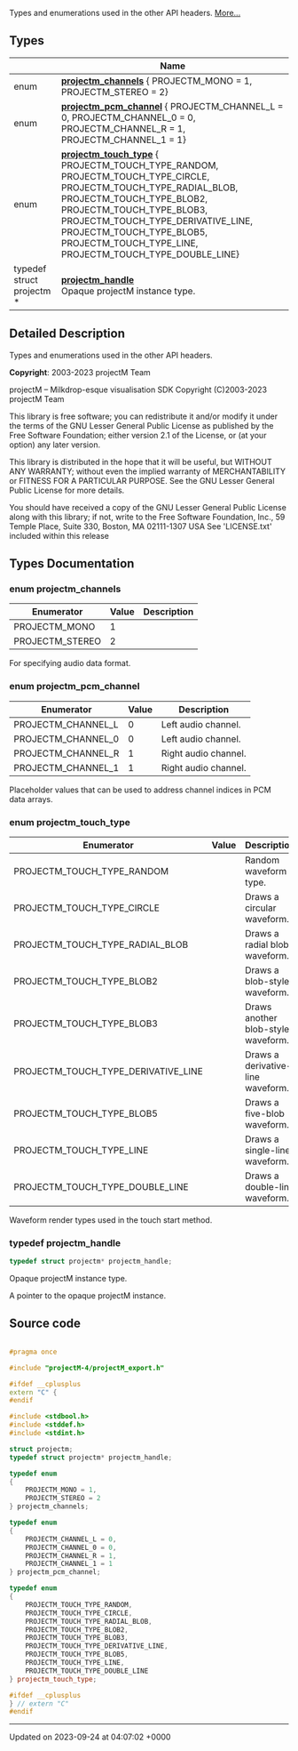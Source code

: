 Types and enumerations used in the other API headers.  [More...](#detailed-description)

## Types

|                | Name           |
| -------------- | -------------- |
| enum| **[projectm_channels](/projectmapi/projectm/types.md#enum-projectm-channels)** { PROJECTM_MONO = 1, PROJECTM_STEREO = 2} |
| enum| **[projectm_pcm_channel](/projectmapi/projectm/types.md#enum-projectm-pcm-channel)** { PROJECTM_CHANNEL_L = 0, PROJECTM_CHANNEL_0 = 0, PROJECTM_CHANNEL_R = 1, PROJECTM_CHANNEL_1 = 1} |
| enum| **[projectm_touch_type](/projectmapi/projectm/types.md#enum-projectm-touch-type)** { PROJECTM_TOUCH_TYPE_RANDOM, PROJECTM_TOUCH_TYPE_CIRCLE, PROJECTM_TOUCH_TYPE_RADIAL_BLOB, PROJECTM_TOUCH_TYPE_BLOB2, PROJECTM_TOUCH_TYPE_BLOB3, PROJECTM_TOUCH_TYPE_DERIVATIVE_LINE, PROJECTM_TOUCH_TYPE_BLOB5, PROJECTM_TOUCH_TYPE_LINE, PROJECTM_TOUCH_TYPE_DOUBLE_LINE} |
| typedef struct projectm * | **[projectm_handle](/projectmapi/projectm/types.md#typedef-projectm-handle)** <br>Opaque projectM instance type.  |

## Detailed Description

Types and enumerations used in the other API headers. 

**Copyright**: 2003-2023 projectM Team


projectM &ndash; Milkdrop-esque visualisation SDK Copyright (C)2003-2023 projectM Team

This library is free software; you can redistribute it and/or modify it under the terms of the GNU Lesser General Public License as published by the Free Software Foundation; either version 2.1 of the License, or (at your option) any later version.

This library is distributed in the hope that it will be useful, but WITHOUT ANY WARRANTY; without even the implied warranty of MERCHANTABILITY or FITNESS FOR A PARTICULAR PURPOSE. See the GNU Lesser General Public License for more details.

You should have received a copy of the GNU Lesser General Public License along with this library; if not, write to the Free Software Foundation, Inc., 59 Temple Place, Suite 330, Boston, MA 02111-1307 USA See 'LICENSE.txt' included within this release 

## Types Documentation

### enum projectm_channels

| Enumerator | Value | Description |
| ---------- | ----- | ----------- |
| PROJECTM_MONO | 1|   |
| PROJECTM_STEREO | 2|   |




For specifying audio data format. 


### enum projectm_pcm_channel

| Enumerator | Value | Description |
| ---------- | ----- | ----------- |
| PROJECTM_CHANNEL_L | 0| Left audio channel.   |
| PROJECTM_CHANNEL_0 | 0| Left audio channel.   |
| PROJECTM_CHANNEL_R | 1| Right audio channel.   |
| PROJECTM_CHANNEL_1 | 1| Right audio channel.   |




Placeholder values that can be used to address channel indices in PCM data arrays. 


### enum projectm_touch_type

| Enumerator | Value | Description |
| ---------- | ----- | ----------- |
| PROJECTM_TOUCH_TYPE_RANDOM | | Random waveform type.   |
| PROJECTM_TOUCH_TYPE_CIRCLE | | Draws a circular waveform.   |
| PROJECTM_TOUCH_TYPE_RADIAL_BLOB | | Draws a radial blob waveform.   |
| PROJECTM_TOUCH_TYPE_BLOB2 | | Draws a blob-style waveform.   |
| PROJECTM_TOUCH_TYPE_BLOB3 | | Draws another blob-style waveform.   |
| PROJECTM_TOUCH_TYPE_DERIVATIVE_LINE | | Draws a derivative-line waveform.   |
| PROJECTM_TOUCH_TYPE_BLOB5 | | Draws a five-blob waveform.   |
| PROJECTM_TOUCH_TYPE_LINE | | Draws a single-line waveform.   |
| PROJECTM_TOUCH_TYPE_DOUBLE_LINE | | Draws a double-line waveform.   |




Waveform render types used in the touch start method. 


### typedef projectm_handle

```cpp
typedef struct projectm* projectm_handle;
```

Opaque projectM instance type. 

A pointer to the opaque projectM instance. 





## Source code

```cpp

#pragma once

#include "projectM-4/projectM_export.h"

#ifdef __cplusplus
extern "C" {
#endif

#include <stdbool.h>
#include <stddef.h>
#include <stdint.h>

struct projectm;                          
typedef struct projectm* projectm_handle; 

typedef enum
{
    PROJECTM_MONO = 1,
    PROJECTM_STEREO = 2
} projectm_channels;

typedef enum
{
    PROJECTM_CHANNEL_L = 0, 
    PROJECTM_CHANNEL_0 = 0, 
    PROJECTM_CHANNEL_R = 1, 
    PROJECTM_CHANNEL_1 = 1  
} projectm_pcm_channel;

typedef enum
{
    PROJECTM_TOUCH_TYPE_RANDOM,          
    PROJECTM_TOUCH_TYPE_CIRCLE,          
    PROJECTM_TOUCH_TYPE_RADIAL_BLOB,     
    PROJECTM_TOUCH_TYPE_BLOB2,           
    PROJECTM_TOUCH_TYPE_BLOB3,           
    PROJECTM_TOUCH_TYPE_DERIVATIVE_LINE, 
    PROJECTM_TOUCH_TYPE_BLOB5,           
    PROJECTM_TOUCH_TYPE_LINE,            
    PROJECTM_TOUCH_TYPE_DOUBLE_LINE      
} projectm_touch_type;

#ifdef __cplusplus
} // extern "C"
#endif
```


-------------------------------

Updated on 2023-09-24 at 04:07:02 +0000
